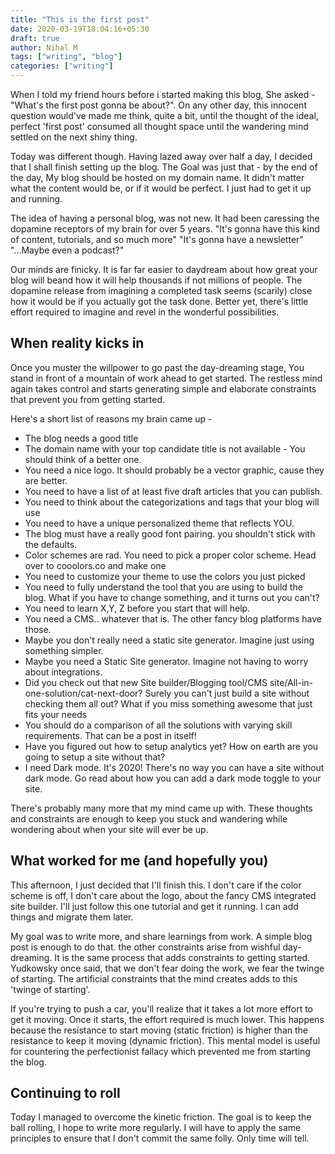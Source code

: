 ```yaml
---
title: "This is the first post"
date: 2020-03-19T18:04:16+05:30
draft: true
author: Nihal M
tags: ["writing", "blog"]
categories: ["writing"]
---
```


When I told my friend hours before i started making this blog, She asked - "What's the first post gonna be about?". On any other day, this innocent question would've made me think, quite a bit, until the thought of the ideal, perfect 'first post' consumed all thought space until the wandering mind settled on the next shiny thing. 

Today was different though. Having lazed away over half a day, I decided that I shall finish setting up the blog. The Goal was just that - by the end of the day, My blog should be hosted on my domain name. It didn't matter what the content would be, or if it would be perfect. I just had to get it up and running. 

The idea of having a personal blog, was not new. It had been caressing the dopamine receptors of my brain for over 5 years. "It's gonna have this kind of content, tutorials, and so much more" "It's gonna have a newsletter" "...Maybe even a podcast?"

Our minds are finicky. It is far far easier to daydream about how great your blog will beand how it will help thousands if not millions of people. The dopamine release from imagining a completed task seems (scarily) close how it would be if you actually got the task done. Better yet, there's little effort required to imagine and revel in the wonderful possibilities. 

## When reality kicks in

Once you muster the willpower to go past the day-dreaming stage, You stand in front of a mountain of work ahead to get started. The restless mind again takes control and starts generating simple and elaborate constraints that prevent you from getting started. 

Here's a short list of reasons my brain came up -
- The blog needs a good title
- The domain name with your top candidate title is not available - You should think of a better one. 
- You need a nice logo. It should probably be a vector graphic, cause they are better.
- You need to have a list of at least five draft articles that you can publish. 
- You need to think about the categorizations and tags that your blog will use
- You need to have a unique personalized theme that reflects YOU. 
- The blog must have a really good font pairing. you shouldn't stick with the defaults.
- Color schemes are rad. You need to pick a proper color scheme. Head over to cooolors.co and make one
- You need to customize your theme to use the colors you just picked
- You need to fully understand the tool that you are using to build the blog. What if you have to change something, and it turns out you can't? 
- You need to learn X,Y, Z before you start that will help. 
- You need a CMS.. whatever that is. The other fancy blog platforms have those. 
- Maybe you don't really need a static site generator. Imagine just using something simpler. 
- Maybe you need a Static Site generator. Imagine not having to worry about integrations. 
- Did you check out that new Site builder/Blogging tool/CMS site/All-in-one-solution/cat-next-door? Surely you can't just build a site without checking them all out? What if you miss something awesome that just fits your needs
- You should do a comparison of all the solutions with varying skill requirements. That can be a post in itself!
- Have you figured out how to setup analytics yet? How on earth are you going to setup a site without that? 
- I need Dark mode. It's 2020! There's no way you can have a site without dark mode. Go read about how you can add a dark mode toggle to your site. 

There's probably many more that my mind came up with. These thoughts and constraints are enough to keep you stuck and wandering while wondering about when your site will ever be up. 

## What worked for me (and hopefully you)

This afternoon, I just decided that I'll finish this. I don't care if the color scheme is off, I don't care about the logo, about the fancy CMS integrated site builder. I'll just follow this one tutorial and get it running. I can add things and migrate them later. 

My goal was to write more, and share learnings from work. A simple blog post is enough to do that. the other constraints arise from wishful day-dreaming. It is the same process that adds constraints to getting started. Yudkowsky once said, that we don't fear doing the work, we fear the twinge of starting. The artificial constraints that the mind creates adds to this 'twinge of starting'. 

If you're trying to push a car, you'll realize that it takes a lot more effort to get it moving. Once it starts, the effort required is much lower. This happens because the resistance to start moving (static friction) is higher than the resistance to keep it moving (dynamic friction). This mental model is useful for countering the perfectionist fallacy which prevented me from starting the blog.

## Continuing to roll 
Today I managed to overcome the kinetic friction. The goal is to keep the ball rolling, I hope to write more regularly. I will have to apply the same principles to ensure that I don't commit the same folly. Only time will tell.
